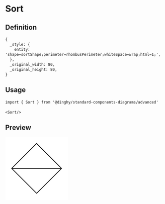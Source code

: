 # Sort

## Definition

```
{
  _style: { 
    entity: 'shape=sortShape;perimeter=rhombusPerimeter;whiteSpace=wrap;html=1;',
  },
  _original_width: 80,
  _original_height: 80,
}
```

## Usage

```
import { Sort } from '@dinghy/standard-components-diagrams/advanced'

<Sort/>
```

## Preview

<img src="./sort.png" width="200"/>
